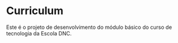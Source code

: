 # Curriculum
Este é o projeto de desenvolvimento do módulo básico do curso de tecnologia da Escola DNC.
